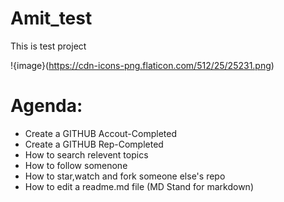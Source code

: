 # Amit_test
This is test project


!{image}(https://cdn-icons-png.flaticon.com/512/25/25231.png)


# Agenda:
- Create a GITHUB Accout-Completed
- Create a GITHUB Rep-Completed
- How to search relevent topics
- How to follow somenone
- How to star,watch and fork someone else's repo
- How to edit a readme.md file (MD Stand for markdown)





